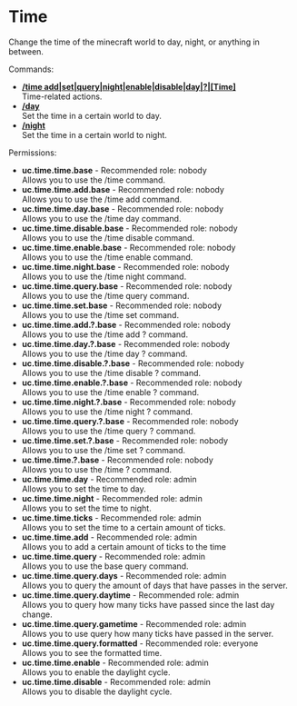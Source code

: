 Time
====
Change the time of the minecraft world to day, night, or anything in between.

Commands: <br>
* **[/time add|set|query|night|enable|disable|day|?|\[Time\]](../commands/time.md)**<br>Time-related actions.
* **[/day](../commands/day.md)**<br>Set the time in a certain world to day.
* **[/night](../commands/night.md)**<br>Set the time in a certain world to night.

Permissions: <br>
* **uc.time.time.base** - Recommended role: nobody<br>Allows you to use the /time command.
* **uc.time.time.add.base** - Recommended role: nobody<br>Allows you to use the /time add command.
* **uc.time.time.day.base** - Recommended role: nobody<br>Allows you to use the /time day command.
* **uc.time.time.disable.base** - Recommended role: nobody<br>Allows you to use the /time disable command.
* **uc.time.time.enable.base** - Recommended role: nobody<br>Allows you to use the /time enable command.
* **uc.time.time.night.base** - Recommended role: nobody<br>Allows you to use the /time night command.
* **uc.time.time.query.base** - Recommended role: nobody<br>Allows you to use the /time query command.
* **uc.time.time.set.base** - Recommended role: nobody<br>Allows you to use the /time set command.
* **uc.time.time.add.?.base** - Recommended role: nobody<br>Allows you to use the /time add ? command.
* **uc.time.time.day.?.base** - Recommended role: nobody<br>Allows you to use the /time day ? command.
* **uc.time.time.disable.?.base** - Recommended role: nobody<br>Allows you to use the /time disable ? command.
* **uc.time.time.enable.?.base** - Recommended role: nobody<br>Allows you to use the /time enable ? command.
* **uc.time.time.night.?.base** - Recommended role: nobody<br>Allows you to use the /time night ? command.
* **uc.time.time.query.?.base** - Recommended role: nobody<br>Allows you to use the /time query ? command.
* **uc.time.time.set.?.base** - Recommended role: nobody<br>Allows you to use the /time set ? command.
* **uc.time.time.?.base** - Recommended role: nobody<br>Allows you to use the /time ? command.
* **uc.time.time.day** - Recommended role: admin<br>Allows you to set the time to day.
* **uc.time.time.night** - Recommended role: admin<br>Allows you to set the time to night.
* **uc.time.time.ticks** - Recommended role: admin<br>Allows you to set the time to a certain amount of ticks.
* **uc.time.time.add** - Recommended role: admin<br>Allows you to add a certain amount of ticks to the time
* **uc.time.time.query** - Recommended role: admin<br>Allows you to use the base query command.
* **uc.time.time.query.days** - Recommended role: admin<br>Allows you to query the amount of days that have passes in the server.
* **uc.time.time.query.daytime** - Recommended role: admin<br>Allows you to query how many ticks have passed since the last day change.
* **uc.time.time.query.gametime** - Recommended role: admin<br>Allows you to use query how many ticks have passed in the server.
* **uc.time.time.query.formatted** - Recommended role: everyone<br>Allows you to see the formatted time.
* **uc.time.time.enable** - Recommended role: admin<br>Allows you to enable the daylight cycle.
* **uc.time.time.disable** - Recommended role: admin<br>Allows you to disable the daylight cycle.
